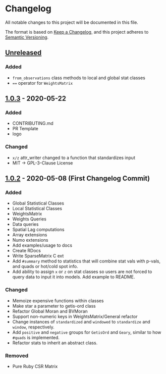 # Changelog

All notable changes to this project will be documented in this file.

The format is based on [Keep a Changelog](https://keepachangelog.com/en/1.0.0/),
and this project adheres to [Semantic Versioning](https://semver.org/spec/v2.0.0.html).

## [Unreleased]

### Added

- `from_observations` class methods to local and global stat classes
- `==` operator for `WeightsMatrix`

## [1.0.3] - 2020-05-22

### Added

- CONTRIBUTING.md
- PR Template
- logo

### Changed

- `x/z` attr_writer changed to a function that standardizes input
- MIT -> GPL-3-Clause License

## [1.0.2] - 2020-05-08 (First Changelog Commit)

### Added

- Global Statistical Classes
- Local Statistical Classes
- WeightsMatrix
- Weights Queries
- Data queries
- Spatial Lag computations
- Array extensions
- Numo extensions
- Add examples/usage to docs
- Create RDocs
- Write SparseMatrix C ext
- Add `#summary` method to statistics that will combine stat vals with p-vals, and quads or hot/cold spot info.
- Add ability to assign `x` or `z` on stat classes so users are not forced to query data to input it into models. Add example to README.

### Changed

- Memoize expensive functions within classes
- Make star a parameter to getis-ord class
- Refactor Global Moran and BVMoran
- Support non-numeric keys in WeightsMatrix/General refactor
- Change instances of `standardized` and `windowed` to `standardize` and `window`, respectively.
- Add `positive` and `negative` groups for `GetisOrd` and `Geary`, similar to how `#quads` is implemented.
- Refactor stats to inherit an abstract class.

### Removed

- Pure Ruby CSR Matrix

[unreleased]: https://github.com/olivierlacan/keep-a-changelog/compare/v1.0.3...HEAD
[1.0.3]: https://github.com/keithdoggett/spatial_stats/compare/v1.0.1...v1.0.3
[1.0.2]: https://github.com/keithdoggett/spatial_stats/compare/v1.0.1...v1.0.2
[1.0.1]: https://github.com/keithdoggett/spatial_stats/compare/v1.0.0...v1.0.1
[1.0.0]: https://github.com/keithdoggett/spatial_stats/compare/v0.2.2...v1.0.0
[0.2.2]: https://github.com/keithdoggett/spatial_stats/compare/v0.2.1...v0.2.2
[0.2.1]: https://github.com/keithdoggett/spatial_stats/compare/v0.1.1...v0.2.1
[0.1.1]: https://github.com/keithdoggett/spatial_stats/compare/v0.1.0...v0.1.1
[0.1.0]: https://github.com/keithdoggett/spatial_stats/releases/tag/v0.1.0

